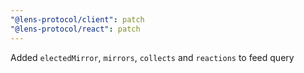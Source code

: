 ```yaml
---
"@lens-protocol/client": patch
"@lens-protocol/react": patch
---
```


Added `electedMirror`, `mirrors`, `collects` and `reactions` to feed query
